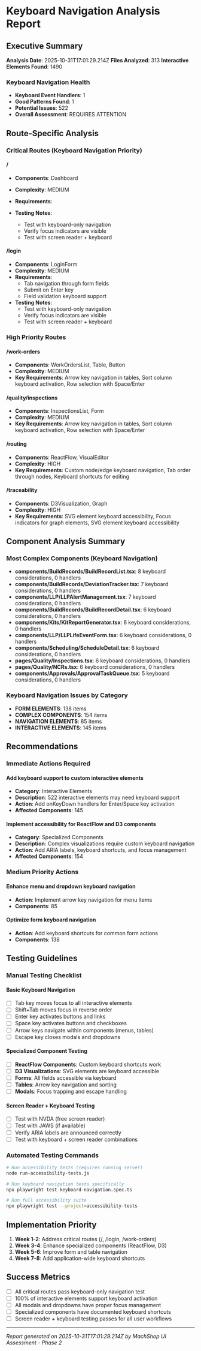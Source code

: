 # Keyboard Navigation Analysis Report

## Executive Summary

**Analysis Date**: 2025-10-31T17:01:29.214Z
**Files Analyzed**: 313
**Interactive Elements Found**: 1490

### Keyboard Navigation Health
- **Keyboard Event Handlers**: 1
- **Good Patterns Found**: 1
- **Potential Issues**: 522
- **Overall Assessment**: REQUIRES ATTENTION

## Route-Specific Analysis

### Critical Routes (Keyboard Navigation Priority)

#### /
- **Components**: Dashboard
- **Complexity**: MEDIUM
- **Requirements**:

- **Testing Notes**:
  - Test with keyboard-only navigation
  - Verify focus indicators are visible
  - Test with screen reader + keyboard

#### /login
- **Components**: LoginForm
- **Complexity**: MEDIUM
- **Requirements**:
  - Tab navigation through form fields
  - Submit on Enter key
  - Field validation keyboard support
- **Testing Notes**:
  - Test with keyboard-only navigation
  - Verify focus indicators are visible
  - Test with screen reader + keyboard

### High Priority Routes

#### /work-orders
- **Components**: WorkOrdersList, Table, Button
- **Complexity**: MEDIUM
- **Key Requirements**: Arrow key navigation in tables, Sort column keyboard activation, Row selection with Space/Enter

#### /quality/inspections
- **Components**: InspectionsList, Form
- **Complexity**: MEDIUM
- **Key Requirements**: Arrow key navigation in tables, Sort column keyboard activation, Row selection with Space/Enter

#### /routing
- **Components**: ReactFlow, VisualEditor
- **Complexity**: HIGH
- **Key Requirements**: Custom node/edge keyboard navigation, Tab order through nodes, Keyboard shortcuts for editing

#### /traceability
- **Components**: D3Visualization, Graph
- **Complexity**: HIGH
- **Key Requirements**: SVG element keyboard accessibility, Focus indicators for graph elements, SVG element keyboard accessibility

## Component Analysis Summary

### Most Complex Components (Keyboard Navigation)

- **components/BuildRecords/BuildRecordList.tsx**: 8 keyboard considerations, 0 handlers
- **components/BuildRecords/DeviationTracker.tsx**: 7 keyboard considerations, 0 handlers
- **components/LLP/LLPAlertManagement.tsx**: 7 keyboard considerations, 0 handlers
- **components/BuildRecords/BuildRecordDetail.tsx**: 6 keyboard considerations, 0 handlers
- **components/Kits/KitReportGenerator.tsx**: 6 keyboard considerations, 0 handlers
- **components/LLP/LLPLifeEventForm.tsx**: 6 keyboard considerations, 0 handlers
- **components/Scheduling/ScheduleDetail.tsx**: 6 keyboard considerations, 0 handlers
- **pages/Quality/Inspections.tsx**: 6 keyboard considerations, 0 handlers
- **pages/Quality/NCRs.tsx**: 6 keyboard considerations, 0 handlers
- **components/Approvals/ApprovalTaskQueue.tsx**: 5 keyboard considerations, 0 handlers

### Keyboard Navigation Issues by Category

- **FORM ELEMENTS**: 138 items
- **COMPLEX COMPONENTS**: 154 items
- **NAVIGATION ELEMENTS**: 85 items
- **INTERACTIVE ELEMENTS**: 145 items

## Recommendations

### Immediate Actions Required

#### Add keyboard support to custom interactive elements
- **Category**: Interactive Elements
- **Description**: 522 interactive elements may need keyboard support
- **Action**: Add onKeyDown handlers for Enter/Space key activation
- **Affected Components**: 145

#### Implement accessibility for ReactFlow and D3 components
- **Category**: Specialized Components
- **Description**: Complex visualizations require custom keyboard navigation
- **Action**: Add ARIA labels, keyboard shortcuts, and focus management
- **Affected Components**: 154

### Medium Priority Actions

#### Enhance menu and dropdown keyboard navigation
- **Action**: Implement arrow key navigation for menu items
- **Components**: 85

#### Optimize form keyboard navigation
- **Action**: Add keyboard shortcuts for common form actions
- **Components**: 138

## Testing Guidelines

### Manual Testing Checklist

#### Basic Keyboard Navigation
- [ ] Tab key moves focus to all interactive elements
- [ ] Shift+Tab moves focus in reverse order
- [ ] Enter key activates buttons and links
- [ ] Space key activates buttons and checkboxes
- [ ] Arrow keys navigate within components (menus, tables)
- [ ] Escape key closes modals and dropdowns

#### Specialized Component Testing
- [ ] **ReactFlow Components**: Custom keyboard shortcuts work
- [ ] **D3 Visualizations**: SVG elements are keyboard accessible
- [ ] **Forms**: All fields accessible via keyboard
- [ ] **Tables**: Arrow key navigation and sorting
- [ ] **Modals**: Focus trapping and escape handling

#### Screen Reader + Keyboard Testing
- [ ] Test with NVDA (free screen reader)
- [ ] Test with JAWS (if available)
- [ ] Verify ARIA labels are announced correctly
- [ ] Test with keyboard + screen reader combinations

### Automated Testing Commands

```bash
# Run accessibility tests (requires running server)
node run-accessibility-tests.js

# Run keyboard navigation tests specifically
npx playwright test keyboard-navigation.spec.ts

# Run full accessibility suite
npx playwright test --project=accessibility-tests
```

## Implementation Priority

1. **Week 1-2**: Address critical routes (/, /login, /work-orders)
2. **Week 3-4**: Enhance specialized components (ReactFlow, D3)
3. **Week 5-6**: Improve form and table navigation
4. **Week 7-8**: Add application-wide keyboard shortcuts

## Success Metrics

- [ ] All critical routes pass keyboard-only navigation test
- [ ] 100% of interactive elements support keyboard activation
- [ ] All modals and dropdowns have proper focus management
- [ ] Specialized components have documented keyboard shortcuts
- [ ] Screen reader + keyboard testing passes for all user workflows

---

*Report generated on 2025-10-31T17:01:29.214Z by MachShop UI Assessment - Phase 2*
